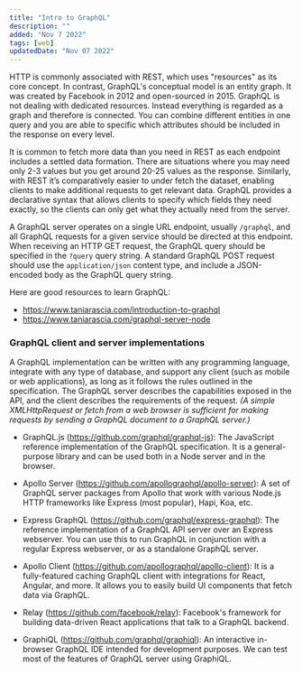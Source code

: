 ```yaml
---
title: "Intro to GraphQL"
description: ""
added: "Nov 7 2022"
tags: [web]
updatedDate: "Nov 07 2022"
---
```


HTTP is commonly associated with REST, which uses "resources" as its core concept. In contrast, GraphQL's conceptual model is an entity graph. It was created by Facebook in 2012 and open-sourced in 2015. GraphQL is not dealing with dedicated resources. Instead everything is regarded as a graph and therefore is connected. You can combine different entities in one query and you are able to specific which attributes should be included in the response on every level.

It is common to fetch more data than you need in REST as each endpoint includes a settled data formation. There are situations where you may need only 2-3 values but you get around 20-25 values as the response. Similarly, with REST it’s comparatively easier to under fetch the dataset, enabling clients to make additional requests to get relevant data. GraphQL provides a declarative syntax that allows clients to specify which fields they need exactly, so the clients can only get what they actually need from the server.

A GraphQL server operates on a single URL endpoint, usually `/graphql`, and all GraphQL requests for a given service should be directed at this endpoint. When receiving an HTTP GET request, the GraphQL query should be specified in the `?query` query string. A standard GraphQL POST request should use the `application/json` content type, and include a JSON-encoded body as the GraphQL query string.

Here are good resources to learn GraphQL:  
- https://www.taniarascia.com/introduction-to-graphql
- https://www.taniarascia.com/graphql-server-node

### GraphQL client and server implementations
A GraphQL implementation can be written with any programming language, integrate with any type of database, and support any client (such as mobile or web applications), as long as it follows the rules outlined in the specification. The GraphQL server describes the capabilities exposed in the API, and the client describes the requirements of the request. *(A simple XMLHttpRequest or fetch from a web browser is sufficient for making requests by sending a GraphQL document to a GraphQL server.)* 

- GraphQL.js (https://github.com/graphql/graphql-js): The JavaScript reference implementation of the GraphQL specification. It is a general-purpose library and can be used both in a Node server and in the browser. 

- Apollo Server (https://github.com/apollographql/apollo-server): A set of GraphQL server packages from Apollo that work with various Node.js HTTP frameworks like Express (most popular), Hapi, Koa, etc.

- Express GraphQL (https://github.com/graphql/express-graphql): The reference implementation of a GraphQL API server over an Express webserver. You can use this to run GraphQL in conjunction with a regular Express webserver, or as a standalone GraphQL server.

- Apollo Client (https://github.com/apollographql/apollo-client): It is a fully-featured caching GraphQL client with integrations for React, Angular, and more. It allows you to easily build UI components that fetch data via GraphQL.

- Relay (https://github.com/facebook/relay): Facebook's framework for building data-driven React applications that talk to a GraphQL backend.

- GraphiQL (https://github.com/graphql/graphiql): An interactive in-browser GraphQL IDE intended for development purposes. We can test most of the features of GraphQL server using GraphiQL.

